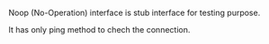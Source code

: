 
Noop (No-Operation) interface is stub interface for testing purpose. 

It has only ping method to chech the connection.
